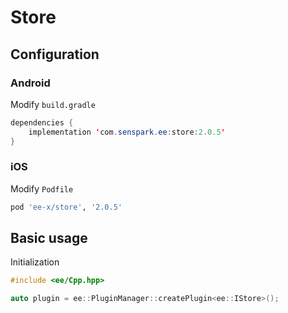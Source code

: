 # Store
## Configuration
### Android
Modify `build.gradle`
```java
dependencies {
    implementation 'com.senspark.ee:store:2.0.5'
}
```

### iOS
Modify `Podfile`
```ruby
pod 'ee-x/store', '2.0.5'
```

## Basic usage
Initialization
```cpp
#include <ee/Cpp.hpp>

auto plugin = ee::PluginManager::createPlugin<ee::IStore>();
```